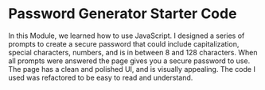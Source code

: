 # Password Generator Starter Code

In this Module, we learned how to use JavaScript. I designed a series of prompts to create a secure password that could include capitalization, special characters, numbers, and is in between 8 and 128 characters. When all prompts were answered the page gives you a secure password to use. The page has a clean and polished UI, and is visually appealing. The code I used was refactored to be easy to read and understand.
